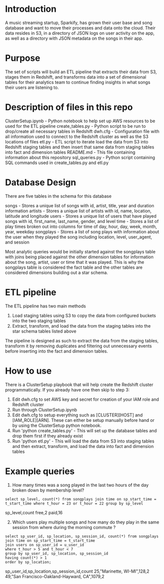 # Introduction

A music streaming startup, Sparkify, has grown their user base and song database and want to move their processes and data onto the cloud. Their data resides in S3, in a directory of JSON logs on user activity on the app, as well as a directory with JSON metadata on the songs in their app.

# Purpose

The set of scripts will build an ETL pipeline that extracts their data from S3, stages them in Redshift, and transforms data into a set of dimensional tables for their analytics team to continue finding insights in what songs their users are listening to. 

# Description of files in this repo

ClusterSetup.ipynb - Python notebook to help set up AWS resources to be used for the ETL pipeline
create_tables.py - Python script to be run to drop/create all necessary tables in Redshift 
dwh.cfg - Configuration file with all information used to connect to the Redshift cluster as well as the S3 locations of files
etl.py - ETL script to iterate load the data from S3 into Redshift staging tables and then insert that same data from staging tables into fact and dimension tables
README.md - This file containing information about this repository
sql_queries.py - Python script containing SQL commands used in create_tables.py and etl.py

# Database Design

There are five tables in the schema for this database

songs - Stores a unique list of songs with id, artist, title, year and duration information
artists - Stores a unique list of artists with id, name, location, latitude and longitude
users - Stores a unique list of users that have played songs with id, first_name, last_name, gender, and level
time - Stores a list of play times broken out into columns for time of day, hour, day, week, month, year, weekday
songplays - Stores a list of song plays with information about the user when they played the song including location, level, user_agent, and session

Most analytic queries would be initially started against the songplays table with joins being placed against the other dimension tables for information about the song, artist, user or time that it was played. This is why the songplays table is considered the fact table and the other tables are considered dimensions building out a star schema. 

# ETL pipeline

The ETL pipeline has two main methods
1) Load staging tables using S3 to copy the data from configured buckets into the two staging tables
2) Extract, transform, and load the data from the staging tables into the star schema tables listed above

The pipeline is designed as such to extract the data from the staging tables, transform it by removing duplicates and filtering out unnecessary events before inserting into the fact and dimension tables. 

# How to use

There is a ClusterSetup playbook that will help create the Redshift cluster programmatically. If you already have one then skip to step 3:

1) Edit dwh.cfg to set AWS key and secret for creation of your IAM role and Redshift cluster
2) Run through ClusterSetup.ipynb
3) Edit dwh.cfg to setup everything such as [CLUSTER][HOST] and [IAM_ROLE][ARN]. These can either be setup manually before hand or by using the ClusterSetup python notebook.
4) Run 'python create_tables.py' - This will set up the database tables and drop them first if they already exist
5) Run 'python etl.py' - This will load the data from S3 into staging tables and then extract, transform, and load the data into fact and dimension tables 

# Example queries

1) How many times was a song played in the last two hours of the day broken down by membership level?
```
select sp_level, count(*) from songplays join time on sp_start_time = t_start_time where t_hour = 23 or t_hour = 22 group by sp_level
```
sp_level,count
free,2
paid,16


2) Which users play multiple songs and how many do they play in the same session from where during the morning commute ?

```
select sp_user_id, sp_location, sp_session_id, count(*) from songplays 
join time on sp_start_time = t_start_time 
join users on sp_user_id = u_user_id 
where t_hour > 5 and t_hour < 7
group by sp_user_id, sp_location, sp_session_id
having count(*) > 1 
order by sp_location;
```
sp_user_id,sp_location,sp_session_id,count
25,"Marinette, WI-MI",128,2
49,"San Francisco-Oakland-Hayward, CA",1079,2

